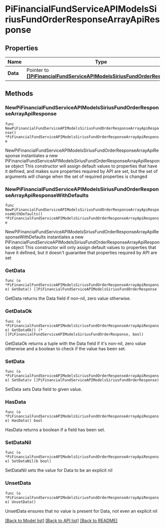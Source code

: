 # PiFinancialFundServiceAPIModelsSiriusFundOrderResponseArrayApiResponse

## Properties

Name | Type | Description | Notes
------------ | ------------- | ------------- | -------------
**Data** | Pointer to [**[]PiFinancialFundServiceAPIModelsSiriusFundOrderResponse**](PiFinancialFundServiceAPIModelsSiriusFundOrderResponse.md) |  | [optional] 

## Methods

### NewPiFinancialFundServiceAPIModelsSiriusFundOrderResponseArrayApiResponse

`func NewPiFinancialFundServiceAPIModelsSiriusFundOrderResponseArrayApiResponse() *PiFinancialFundServiceAPIModelsSiriusFundOrderResponseArrayApiResponse`

NewPiFinancialFundServiceAPIModelsSiriusFundOrderResponseArrayApiResponse instantiates a new PiFinancialFundServiceAPIModelsSiriusFundOrderResponseArrayApiResponse object
This constructor will assign default values to properties that have it defined,
and makes sure properties required by API are set, but the set of arguments
will change when the set of required properties is changed

### NewPiFinancialFundServiceAPIModelsSiriusFundOrderResponseArrayApiResponseWithDefaults

`func NewPiFinancialFundServiceAPIModelsSiriusFundOrderResponseArrayApiResponseWithDefaults() *PiFinancialFundServiceAPIModelsSiriusFundOrderResponseArrayApiResponse`

NewPiFinancialFundServiceAPIModelsSiriusFundOrderResponseArrayApiResponseWithDefaults instantiates a new PiFinancialFundServiceAPIModelsSiriusFundOrderResponseArrayApiResponse object
This constructor will only assign default values to properties that have it defined,
but it doesn't guarantee that properties required by API are set

### GetData

`func (o *PiFinancialFundServiceAPIModelsSiriusFundOrderResponseArrayApiResponse) GetData() []PiFinancialFundServiceAPIModelsSiriusFundOrderResponse`

GetData returns the Data field if non-nil, zero value otherwise.

### GetDataOk

`func (o *PiFinancialFundServiceAPIModelsSiriusFundOrderResponseArrayApiResponse) GetDataOk() (*[]PiFinancialFundServiceAPIModelsSiriusFundOrderResponse, bool)`

GetDataOk returns a tuple with the Data field if it's non-nil, zero value otherwise
and a boolean to check if the value has been set.

### SetData

`func (o *PiFinancialFundServiceAPIModelsSiriusFundOrderResponseArrayApiResponse) SetData(v []PiFinancialFundServiceAPIModelsSiriusFundOrderResponse)`

SetData sets Data field to given value.

### HasData

`func (o *PiFinancialFundServiceAPIModelsSiriusFundOrderResponseArrayApiResponse) HasData() bool`

HasData returns a boolean if a field has been set.

### SetDataNil

`func (o *PiFinancialFundServiceAPIModelsSiriusFundOrderResponseArrayApiResponse) SetDataNil(b bool)`

 SetDataNil sets the value for Data to be an explicit nil

### UnsetData
`func (o *PiFinancialFundServiceAPIModelsSiriusFundOrderResponseArrayApiResponse) UnsetData()`

UnsetData ensures that no value is present for Data, not even an explicit nil

[[Back to Model list]](../README.md#documentation-for-models) [[Back to API list]](../README.md#documentation-for-api-endpoints) [[Back to README]](../README.md)


